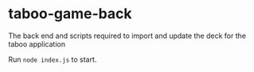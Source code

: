 # taboo-game-back
The back end and scripts required to import and update the deck for the taboo application

Run `node index.js` to start.